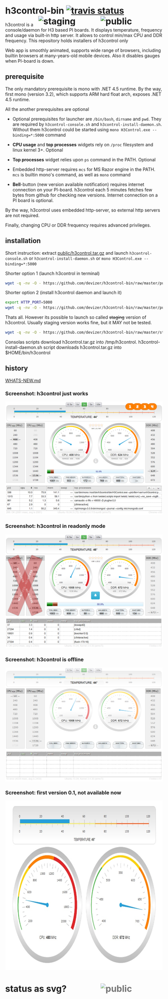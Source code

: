 # h3control-bin [![travis status](https://travis-ci.org/devizer/h3control.svg?branch=master)](https://travis-ci.org/devizer/h3control)  <img src='https://rawgit.com/devizer/h3control-bin/master/public/status.svg?raw=true' width='199' height='32' style='float: right' alt='public' title='public'></img>  <img src='https://rawgit.com/devizer/h3control-bin/master/staging/status.svg?raw=true'  width='199' height='32' style='float: right' alt='staging' title='staging'></img>
h3control is a console/daemon for H3 based PI boards. It displays temperature, frequency and usage via built-in http server. It allows to control min/max CPU and DDR frequency. This repository holds installers of h3control only

Web app is smoothly animated, supports wide range of browsers, including builtin browsers at many-years-old mobile devices.  Also it disables gauges when PI-board is down.

## prerequisite
The only mandatory prerequisite is mono with .NET 4.5 runtime. By the way, first mono (version 3.2), which supports ARM hard float arch, exposes .NET 4.5 runtime.

All the another prerequisites are optional 
- Optional prerequisites for launcher are `/bin/bash`, `dirname` and `pwd`. They are required by `h3control-console.sh` and `h3control-install-daemon.sh`. Without them h3control could be started using `mono H3Control.exe --binding=*:5000` command

- **CPU usage** and **top processes** widgets rely on `/proc` filesystem and linux kernel 3+. Optional

- **Top processes** widget relies upon `ps` command in the PATH. Optional

- Embedded http-server requires `mcs` for MS Razor engine in the PATH. `mcs` is builtin mono's command, as well as `mono` command

- **Bell**-button (new version available notification) requires internet connection on your PI-board. h3control each 5 minutes fetches few bytes from github for checking new versions. Internet connection on a PI board is optional.

By the way, h3control uses embedded http-server, so external http servers are not required.

Finally, changing CPU or DDR frequency requires advanced privileges.

## installation
Short instruction: extract [public/h3control.tar.gz](https://github.com/devizer/h3control-bin/raw/master/public/h3control.tar.gz) and launch `h3control-console.sh` or `h3control-install-daemon.sh` or `mono H3Control.exe --binding=*:5000`

Shorter option 1 (launch h3control in terminal)
```bash
wget -q -nv -O - https://github.com/devizer/h3control-bin/raw/master/public/h3control.sh | bash
```

Shorter option 2 (install h3control daemon and launch it)
```bash
export HTTP_PORT=5000
wget -q -nv -O - https://github.com/devizer/h3control-bin/raw/master/public/h3control-install-daemon.sh | bash
```

Thats all. However its possible to launch so called ~~staging~~ version of h3control. Usually staging version works fine, but it MAY not be tested.
```bash
wget -q -nv -O - https://github.com/devizer/h3control-bin/raw/master/staging/h3control-staging.sh | bash
```

Consolas scripts download h3control.tar.gz into /tmp/h3control. h3control-install-daemon.sh script downloads h3control.tar.gz into $HOME/bin/h3control

## history
[WHATS-NEW.md](https://github.com/devizer/h3control-bin/blob/master/WHATS-NEW.md)

<a name="screenshots"></a>
### Screenshot: h3control just works
![h3control in normal](https://github.com/devizer/h3control-bin/raw/master/images/h3control_v1.31_normal.png "h3control in normal")


### Screenshot: h3control in readonly mode
![h3control in readonly mode](https://github.com/devizer/h3control-bin/raw/master/images/h3control_v1.25_readonly.png "h3control in readonly mode")


### Screenshot: h3control is offline
![h3control is offline](https://github.com/devizer/h3control-bin/raw/master/images/h3control_v1.25_offline.png "h3control is offline")

### Screenshot: first version 0.1, not available now
<center><img src='https://github.com/devizer/h3control-bin/raw/master/images/h3control-first.jpg' alt='h3control first build' border='0' width='840px' height='541px' style='width:840px; height:541px'></img></center>


# status as svg? <img src='https://rawgit.com/devizer/h3control-bin/master/staging/status.svg?raw=true' width='199' height='32' style='float: right; opacity: 0.6' alt='public' title='public'>
